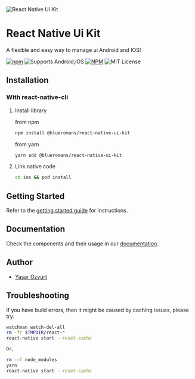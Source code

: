 <img alt="React Native Ui Kit" src="https://user-images.githubusercontent.com/29883389/200167728-a8062e6b-e3ea-4bb6-89a9-ec06f7e4b9f2.jpeg">

# React Native Ui Kit

A flexible and easy way to manage ui Android and IOS!

[![npm](https://img.shields.io/npm/v/@blueromans/react-native-ui-kit)](https://www.npmjs.com/package/@blueromans/react-native-ui-kit) ![Supports Android,iOS](https://img.shields.io/badge/platforms-android%20%7C%20ios-lightgrey.svg) [![NPM](https://img.shields.io/npm/dm/@blueromans/react-native-ui-kit)](https://www.npmjs.com/package/@blueromans/react-native-ui-kit)
![MIT License](https://img.shields.io/npm/l/@blueromans/react-native-ui-kit.svg)

## Installation

### With react-native-cli

1. Install library

   from npm

   ```bash
   npm install @blueromans/react-native-ui-kit
   ```

   from yarn

   ```bash
   yarn add @blueromans/react-native-ui-kit
   ```

2. Link native code

   ```bash
   cd ios && pod install
   ```

## Getting Started

Refer to the [getting started guide](https://www.reactnativeuikit.com) for instructions.

## Documentation

Check the components and their usage in our [documentation](https://www.reactnativeuikit.com).

## Author

- [Yasar Ozyurt](https://www.yasarozyurt.com)

## Troubleshooting

If you have build errors, then it might be caused by caching issues, please try:

```bash
watchman watch-del-all
rm -fr $TMPDIR/react-*
react-native start --reset-cache

Or,

rm -rf node_modules
yarn
react-native start --reset-cache
```
